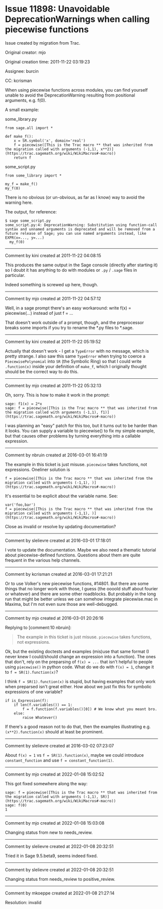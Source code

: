 # Issue 11898: Unavoidable DeprecationWarnings when calling piecewise functions

Issue created by migration from Trac.

Original creator: mjo

Original creation time: 2011-11-22 03:19:23

Assignee: burcin

CC:  kcrisman

When using piecewise functions across modules, you can find yourself unable to avoid the DeprecationWarning resulting from positional arguments, e.g. f(0).

A small example:

some_library.py

```
from sage.all import *

def make_f():
    x = SR.symbol('x', domain='real')
    f = piecewise([This is the Trac macro ** that was inherited from the migration called with arguments (-1,1), x**2)](https://trac.sagemath.org/wiki/WikiMacros#-macro))
    return f
```


some_script.py

```
from some_library import *

my_f = make_f()
my_f(0)
```


There is no obvious (or un-obvious, as far as I know) way to avoid the warning here.

The output, for reference:


```
$ sage some_script.py 
some_script.py:4: DeprecationWarning: Substitution using function-call syntax and unnamed arguments is deprecated and will be removed from a future release of Sage; you can use named arguments instead, like EXPR(x=..., y=...)
  my_f(0)
```




---

Comment by kini created at 2011-11-22 04:08:15

This produces the same output in the Sage console (directly after starting it) so I doubt it has anything to do with modules or `.py` / `.sage` files in particular.

Indeed something is screwed up here, though.


---

Comment by mjo created at 2011-11-22 04:57:12

Well, in a sage prompt there's an easy workaround: write f(x) = piecewise(...) instead of just f = ...

That doesn't work outside of a prompt, though, and the preprocessor breaks some imports if you try to rename the *.py files to *.sage.


---

Comment by kini created at 2011-11-22 05:19:52

Actually that doesn't work - I get a `TypeError` with no message, which is pretty strange. I also saw this same `TypeError` when trying to coerce a `PiecewisePolynomial` into `SR` (the Symbolic Ring) so that I could write `.function(x)` inside your definition of `make_f`, which I originally thought should be the correct way to do this.


---

Comment by mjo created at 2011-11-22 05:32:13

Oh, sorry. This is how to make it work in the prompt:


```
sage: f1(x) = 2*x
sage: f = piecewise([This is the Trac macro ** that was inherited from the migration called with arguments (-1,1), f1)](https://trac.sagemath.org/wiki/WikiMacros#-macro))
```


I was planning an "easy" patch for this too, but it turns out to be harder than it looks. You can supply a variable to piecewise() to fix my simple example, but that causes other problems by turning everything into a callable expression.


---

Comment by nbruin created at 2016-03-01 16:41:19

The example in this ticket is just misuse. `piecewise` takes functions, not expressions. Oneliner solution is

```
f = piecewise([This is the Trac macro ** that was inherited from the migration called with arguments (-1,1), )](https://trac.sagemath.org/wiki/WikiMacros#-macro))
```

It's essential to be explicit about the variable name. See:

```
var('foo,bar')
f = piecewise([This is the Trac macro ** that was inherited from the migration called with arguments (-1,1), )](https://trac.sagemath.org/wiki/WikiMacros#-macro))
```

Close as invalid or resolve by updating documentation?


---

Comment by slelievre created at 2016-03-01 17:18:01

I vote to update the documentation. Maybe we also need a thematic tutorial
about piecewise-defined functions. Questions about them are quite frequent
in the various help channels.


---

Comment by kcrisman created at 2016-03-01 17:21:21

Or to use Volker's new piecewise functions, #14801.  But there are some things that no longer work with those, I guess (the oooold stuff about fourier or whatever) and there are some other roadblocks.  But probably in the long run that might be better unless we can somehow integrate piecewise.mac in Maxima, but I'm not even sure those are well-debugged.


---

Comment by mjo created at 2016-03-01 20:26:16

Replying to [comment:10 nbruin]:
> The example in this ticket is just misuse. `piecewise` takes functions, not expressions.

Ok, but the existing doctests and examples (mis)use that same format (I never knew I could/should change an expression into a function). The ones that don't, rely on the preparsing of `f(x) = ...` that isn't helpful to people using `piecewise()` in python code. What do we do with `f(x) = 1`, change it to `f = SR(1).function(x)`?

I think `f = SR(1).function(x)` is stupid, but having examples that only work when preparsed isn't great either. How about we just fix this for symbolic expressions of one variable?


```
if is_Expression(f):
    if len(f.variables()) == 1:
        f = f.function(f.variables()[0]) # We know what you meant bro.
    else:
        raise Whatever()
```


If there's a good reason not to do that, then the examples illustrating e.g. `(x**2).function(x)` should at least be prominent.


---

Comment by slelievre created at 2016-03-02 07:23:07

About `f(x) = 1` vs `f = SR(1).function(x)`, maybe we could
introduce `constant_function` and use `f = constant_function(1)`.


---

Comment by mjo created at 2022-01-08 15:02:52

This got fixed somewhere along the way:


```
sage: f = piecewise([This is the Trac macro ** that was inherited from the migration called with arguments (-1,1), SR)](https://trac.sagemath.org/wiki/WikiMacros#-macro))
sage: f(0)
1
```



---

Comment by mjo created at 2022-01-08 15:03:08

Changing status from new to needs_review.


---

Comment by slelievre created at 2022-01-08 20:32:51

Tried it in Sage 9.5.beta9, seems indeed fixed.


---

Comment by slelievre created at 2022-01-08 20:32:51

Changing status from needs_review to positive_review.


---

Comment by mkoeppe created at 2022-01-08 21:27:14

Resolution: invalid
